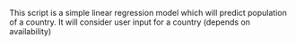 This script is a simple linear regression model which
will predict population of a country. It will consider user input for a country (depends on availability)